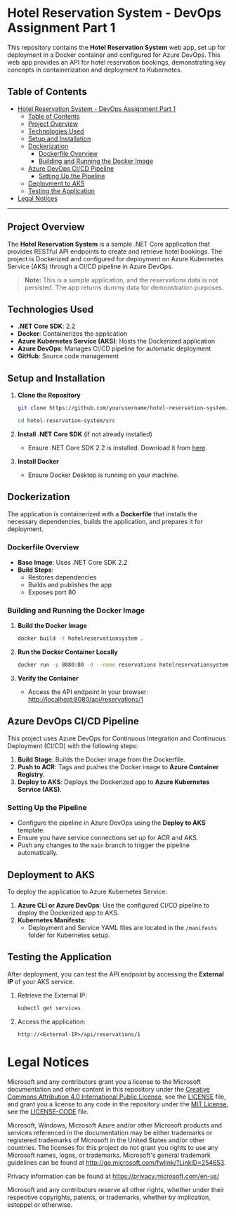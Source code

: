 # Hotel Reservation System - DevOps Assignment Part 1

This repository contains the **Hotel Reservation System** web app, set up for deployment in a Docker container and configured for Azure DevOps. This web app provides an API for hotel reservation bookings, demonstrating key concepts in containerization and deployment to Kubernetes.

## Table of Contents

- [Hotel Reservation System - DevOps Assignment Part 1](#hotel-reservation-system---devops-assignment-part-1)
  - [Table of Contents](#table-of-contents)
  - [Project Overview](#project-overview)
  - [Technologies Used](#technologies-used)
  - [Setup and Installation](#setup-and-installation)
  - [Dockerization](#dockerization)
    - [Dockerfile Overview](#dockerfile-overview)
    - [Building and Running the Docker Image](#building-and-running-the-docker-image)
  - [Azure DevOps CI/CD Pipeline](#azure-devops-cicd-pipeline)
    - [Setting Up the Pipeline](#setting-up-the-pipeline)
  - [Deployment to AKS](#deployment-to-aks)
  - [Testing the Application](#testing-the-application)
- [Legal Notices](#legal-notices)

---

## Project Overview

The **Hotel Reservation System** is a sample .NET Core application that provides RESTful API endpoints to create and retrieve hotel bookings. The project is Dockerized and configured for deployment on Azure Kubernetes Service (AKS) through a CI/CD pipeline in Azure DevOps.

> **Note:** This is a sample application, and the reservations data is not persisted. The app returns dummy data for demonstration purposes.

## Technologies Used

- **.NET Core SDK**: 2.2
- **Docker**: Containerizes the application
- **Azure Kubernetes Service (AKS)**: Hosts the Dockerized application
- **Azure DevOps**: Manages CI/CD pipeline for automatic deployment
- **GitHub**: Source code management

## Setup and Installation

1. **Clone the Repository**
   ```bash
   git clone https://github.com/yourusername/hotel-reservation-system.git
   
   cd hotel-reservation-system/src
   ```

2.  **Install .NET Core SDK** (if not already installed)

    *   Ensure .NET Core SDK 2.2 is installed. Download it from [here](https://dotnet.microsoft.com/download).
3.  **Install Docker**

    *   Ensure Docker Desktop is running on your machine.

Dockerization
-------------

The application is containerized with a **Dockerfile** that installs the necessary dependencies, builds the application, and prepares it for deployment.

### Dockerfile Overview

*   **Base Image**: Uses .NET Core SDK 2.2
*   **Build Steps**:
    *   Restores dependencies
    *   Builds and publishes the app
    *   Exposes port 80

### Building and Running the Docker Image

1.  **Build the Docker Image**

    ```bash
    docker build -t hotelreservationsystem .
    ```

2.  **Run the Docker Container Locally**

    ```bash
    docker run -p 8080:80 -d --name reservations hotelreservationsystem
    ```

3.  **Verify the Container**

    *   Access the API endpoint in your browser: [http://localhost:8080/api/reservations/1](http://localhost:8080/api/reservations/1)

Azure DevOps CI/CD Pipeline
---------------------------

This project uses Azure DevOps for Continuous Integration and Continuous Deployment (CI/CD) with the following steps:

1.  **Build Stage**: Builds the Docker image from the Dockerfile.
2.  **Push to ACR**: Tags and pushes the Docker image to **Azure Container Registry**.
3.  **Deploy to AKS**: Deploys the Dockerized app to **Azure Kubernetes Service (AKS)**.

### Setting Up the Pipeline

*   Configure the pipeline in Azure DevOps using the **Deploy to AKS** template.
*   Ensure you have service connections set up for ACR and AKS.
*   Push any changes to the `main` branch to trigger the pipeline automatically.

Deployment to AKS
-----------------

To deploy the application to Azure Kubernetes Service:

1.  **Azure CLI or Azure DevOps**: Use the configured CI/CD pipeline to deploy the Dockerized app to AKS.
2.  **Kubernetes Manifests**:
    *   Deployment and Service YAML files are located in the `/manifests` folder for Kubernetes setup.

Testing the Application
-----------------------

After deployment, you can test the API endpoint by accessing the **External IP** of your AKS service.

1.  Retrieve the External IP:

    ```bash
    kubectl get services
    ```

2.  Access the application:

    ```plaintext
    http://<External-IP>/api/reservations/1
    ```

# Legal Notices

Microsoft and any contributors grant you a license to the Microsoft documentation and other content
in this repository under the [Creative Commons Attribution 4.0 International Public License](https://creativecommons.org/licenses/by/4.0/legalcode),
see the [LICENSE](LICENSE) file, and grant you a license to any code in the repository under the [MIT License](https://opensource.org/licenses/MIT), see the
[LICENSE-CODE](LICENSE-CODE) file.

Microsoft, Windows, Microsoft Azure and/or other Microsoft products and services referenced in the documentation
may be either trademarks or registered trademarks of Microsoft in the United States and/or other countries.
The licenses for this project do not grant you rights to use any Microsoft names, logos, or trademarks.
Microsoft's general trademark guidelines can be found at http://go.microsoft.com/fwlink/?LinkID=254653.

Privacy information can be found at https://privacy.microsoft.com/en-us/

Microsoft and any contributors reserve all other rights, whether under their respective copyrights, patents,
or trademarks, whether by implication, estoppel or otherwise.
